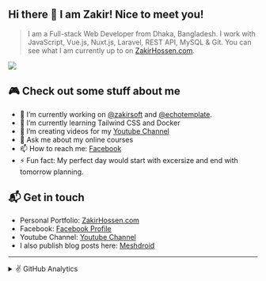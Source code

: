 ## Hi there 👋  I am Zakir! Nice to meet you!

> I am a Full-stack Web Developer from Dhaka, Bangladesh. I work with JavaScript, Vue.js, Nuxt.js, Laravel, REST API, MySQL & Git. You can see what I am currently up to on [ZakirHossen.com](https://zakirhossen.com).

![](https://komarev.com/ghpvc/?username=devzakir&color=brightgreen&style=flat-square)

## 🎮 Check out some stuff about me
- 🔭 I’m currently working on [@zakirsoft](https://github.com/zakirsoft) and [@echotemplate](https://github.com/echotemplate).
- 🌱 I’m currently learning Tailwind CSS and Docker
- 👯 I’m creating videos for my [Youtube Channel](https://youtube.com/zakirhossen)
- 💬 Ask me about my online courses
- 📫 How to reach me: [Facebook](https://facebook.com/devzakir)
- ⚡ Fun fact: My perfect day would start with excersize and end with tomorrow planning.

## 📬 Get in touch
- Personal Portfolio: [ZakirHossen.com](https://zakirhossen.com)
- Facebook: [Facebook Profile](https://facebook.com/devzakir)
- Youtube Channel: [Youtube Channel](https://www.youtube.com/channel/UCtmtIr6waLhrgNmFYHjznvw)
- I also publish blog posts here: [Meshdroid](https://meshdroid.blogspot.com)

---
<details> 
  <summary> ✌️ GitHub Analytics </summary>
  <h3> Languages and Tools </h3>
  
<table>
  <tr>
      <td align="center" width="96">
      <a href="#html5">
        <img src="https://seeklogo.com/images/H/html5-without-wordmark-color-logo-14D252D878-seeklogo.com.png" width="48" height="48" alt="Html5" />
      </a>
      <br>Html5
    </td>   
    <td align="center" width="96">
      <a href="#css3">
        <img src="https://upload.wikimedia.org/wikipedia/commons/thumb/6/62/CSS3_logo.svg/48px-CSS3_logo.svg.png" width="48" height="48" alt="Css3" />
      </a>
      <br>CSS3
    </td>
     <td align="center" width="96">
      <a href="#bootstrap">
        <img src="https://cdn.worldvectorlogo.com/logos/bootstrap-4.svg" width="48" height="48" alt="Bootstrap" />
      </a>
      <br>Bootstrap
    </td>
     <td align="center" width="96">
      <a href="#js">
        <img src="https://upload.wikimedia.org/wikipedia/commons/thumb/9/99/Unofficial_JavaScript_logo_2.svg/1024px-Unofficial_JavaScript_logo_2.svg.png" width="48" height="48" alt="javascript" />
      </a>
      <br>Javascript
    </td>
     <td align="center" width="96">
      <a href="#vuejs">
        <img src="https://www.vectorlogo.zone/logos/vuejs/vuejs-icon.svg" width="48" height="48" alt="Vuejs" />
      </a>
      <br>Vue JS
    </td>
     <td align="center" width="96">
      <a href="#suhailkakar-tech">
        <img src="https://www.vectorlogo.zone/logos/nuxtjs/nuxtjs-icon.svg" width="48" height="48" alt="Nuxtjs" />
      </a>
      <br>Nuxt JS
    </td>      
  </tr>

  <tr>
     <td align="center" width="96">
      <a href="#nuxtjs" >
        <img src="https://i.ibb.co/LzmYpDX/146-1466902-php-logo-png-transparent-php-logo-png-png-removebg-preview.png" width="48" height="48" alt="PHP" />
      </a>
      <br>PHP
    </td>
      <td align="center" width="96">
      <a href="#laravel">
        <img src="https://cdn.worldvectorlogo.com/logos/laravel-2.svg" width="48" height="48" alt="Laravel" />
      </a>
      <br>Laravel
    </td>
      <td align="center" width="96">
      <a href="#laravel">
        <img src="https://www.logo.wine/a/logo/MySQL/MySQL-Logo.wine.svg" width="48" height="48" alt="Laravel" />
      </a>
      <br>MySQL
    </td>
     <td align="center" width="96">
      <a href="#ts">
        <img src="https://upload.wikimedia.org/wikipedia/commons/thumb/4/4c/Typescript_logo_2020.svg/1200px-Typescript_logo_2020.svg.png" width="48" height="48" alt="TypeScript" />
      </a>
      <br>TypeScript
    </td>
     <td align="center" width="96">
        <a href="#livewire">
            <img src="https://i0.wp.com/laravel-livewire.com/img/twitter.png" width="48" height="48"
                alt="livewire" />
        </a>
        <br>Livewire
    </td>
    <td align="center" width="96">
        <a href="#alpinejs">
            <img src="https://seeklogo.com/images/A/alpine-js-logo-21F4169EAB-seeklogo.com.png" width="48"
                height="48" alt="alpinejs" />
        </a>
        <br>Alpine JS
    </td>   
  </tr>
   <tr>
      <td align="center" width="96">
      <a href="#ubuntu" >
        <img src="https://seeklogo.com/images/U/ubuntu-logo-8FDEC6A07B-seeklogo.com.png" width="48" height="48" alt="ubuntu" />
      </a>
      <br>Ubuntu
    </td>
     <td align="center" width="96">
      <a href="#digitalocean">
        <img src="https://upload.wikimedia.org/wikipedia/commons/f/ff/DigitalOcean_logo.svg" width="48" height="48" alt="Digital Ocean" />
      </a>
      <br>Digital Ocean
    </td>
      <td align="center" width="96">
      <a href="#git" >
        <img src="https://upload.wikimedia.org/wikipedia/commons/thumb/3/3f/Git_icon.svg/1200px-Git_icon.svg.png" width="48" height="48" alt="Git" />
      </a>
      <br>Git
    </td>
      <td align="center"  width="96">
      <a href="#vscode">
        <img src="https://upload.wikimedia.org/wikipedia/commons/9/9a/Visual_Studio_Code_1.35_icon.svg" width="48" height="48" alt="Jamstack" />
      </a>
      <br>VS Code
    </td>
      <td align="center" width="96">
      <a href="#postman" >
        <img src="https://www.vectorlogo.zone/logos/getpostman/getpostman-icon.svg" width="48" height="48" alt="Git" />
      </a>
      <br>Postman
    </td>
      <td align="center" width="96">
      <a href="#vuepress" >
        <img src="https://raw.githubusercontent.com/AliasIO/wappalyzer/master/src/drivers/webextension/images/icons/VuePress.svg" width="48" height="48" alt="Git" />
      </a>
      <br>VuePress
    </td>
  </tr>
</table>
  <br />
  
  <img src="https://github-readme-stats.vercel.app/api?username=devzakir&show_icons=true&locale=en&theme=vue-dark&include_all_commits=true" alt="devzakir" alt="Github Stats" title="Github Stats" />
  <img src="https://github-readme-stats.vercel.app/api/top-langs/?username=devzakir&langs_count=10&layout=compact&theme=vue-dark" alt="Most used languages" title="Most used languages" /> 
  <br/>
  <b>Note:</b> This chart is only a metric of which languages my public code on GitHub consists of and does not reflect my experience or skill level.
  
  ### ⚡ Zakir's Activity Graph
   <a href="https://github.com/devzakir"><img alt="Zakir's Activity Graph" src="https://activity-graph.herokuapp.com/graph?username=devzakir&custom_title=Zakir%20Hossen's%20Contribution%20Graph&theme=github" /></a>
</details>
